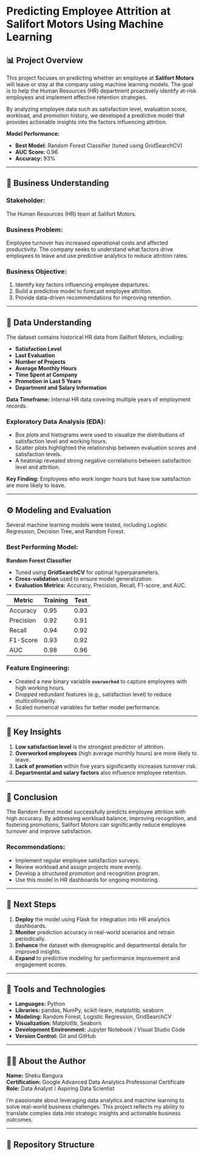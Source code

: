 # Predicting Employee Attrition at Salifort Motors Using Machine Learning

## 📊 Project Overview
This project focuses on predicting whether an employee at **Salifort Motors** will leave or stay at the company using machine learning models. The goal is to help the Human Resources (HR) department proactively identify at-risk employees and implement effective retention strategies.  

By analyzing employee data such as satisfaction level, evaluation score, workload, and promotion history, we developed a predictive model that provides actionable insights into the factors influencing attrition.  

**Model Performance:**  
- **Best Model:** Random Forest Classifier (tuned using GridSearchCV)  
- **AUC Score:** 0.96  
- **Accuracy:** 93%  

---

## 💼 Business Understanding
### **Stakeholder:**  
The Human Resources (HR) team at Salifort Motors.

### **Business Problem:**  
Employee turnover has increased operational costs and affected productivity. The company seeks to understand what factors drive employees to leave and use predictive analytics to reduce attrition rates.

### **Business Objective:**  
1. Identify key factors influencing employee departures.  
2. Build a predictive model to forecast employee attrition.  
3. Provide data-driven recommendations for improving retention.

---

## 🧠 Data Understanding
The dataset contains historical HR data from Salifort Motors, including:  
- **Satisfaction Level**  
- **Last Evaluation**  
- **Number of Projects**  
- **Average Monthly Hours**  
- **Time Spent at Company**  
- **Promotion in Last 5 Years**  
- **Department and Salary Information**  

**Data Timeframe:** Internal HR data covering multiple years of employment records.  

### **Exploratory Data Analysis (EDA):**
- Box plots and histograms were used to visualize the distributions of satisfaction level and working hours.  
- Scatter plots highlighted the relationship between evaluation scores and satisfaction levels.  
- A heatmap revealed strong negative correlations between satisfaction level and attrition.

**Key Finding:** Employees who work longer hours but have low satisfaction are more likely to leave.

---

## ⚙️ Modeling and Evaluation
Several machine learning models were tested, including Logistic Regression, Decision Tree, and Random Forest.  

### **Best Performing Model:**  
**Random Forest Classifier**  
- Tuned using **GridSearchCV** for optimal hyperparameters.  
- **Cross-validation** used to ensure model generalization.  
- **Evaluation Metrics:** Accuracy, Precision, Recall, F1-score, and AUC.

| Metric      | Training | Test |
|--------------|-----------|------|
| Accuracy     | 0.95      | 0.93 |
| Precision    | 0.92      | 0.91 |
| Recall       | 0.94      | 0.92 |
| F1-Score     | 0.93      | 0.92 |
| AUC          | 0.98      | 0.96 |

### **Feature Engineering:**
- Created a new binary variable **`overworked`** to capture employees with high working hours.  
- Dropped redundant features (e.g., satisfaction level) to reduce multicollinearity.  
- Scaled numerical variables for better model performance.

---

## 🧩 Key Insights
1. **Low satisfaction level** is the strongest predictor of attrition.  
2. **Overworked employees** (high average monthly hours) are more likely to leave.  
3. **Lack of promotion** within five years significantly increases turnover risk.  
4. **Departmental and salary factors** also influence employee retention.  

---

## 🏁 Conclusion
The Random Forest model successfully predicts employee attrition with high accuracy. By addressing workload balance, improving recognition, and fostering promotions, Salifort Motors can significantly reduce employee turnover and improve satisfaction.

### **Recommendations:**
- Implement regular employee satisfaction surveys.  
- Review workload and assign projects more evenly.  
- Develop a structured promotion and recognition program.  
- Use this model in HR dashboards for ongoing monitoring.

---

## 🔮 Next Steps
1. **Deploy** the model using Flask for integration into HR analytics dashboards.  
2. **Monitor** prediction accuracy in real-world scenarios and retrain periodically.  
3. **Enhance** the dataset with demographic and departmental details for improved insights.  
4. **Expand** to predictive modeling for performance improvement and engagement scores.

---

## 🧰 Tools and Technologies
- **Languages:** Python  
- **Libraries:** pandas, NumPy, scikit-learn, matplotlib, seaborn  
- **Modeling:** Random Forest, Logistic Regression, GridSearchCV  
- **Visualization:** Matplotlib, Seaborn  
- **Development Environment:** Jupyter Notebook / Visual Studio Code  
- **Version Control:** Git and GitHub  

---

## 🧑‍💼 About the Author
**Name:** Sheku Bangura  
**Certification:** Google Advanced Data Analytics Professional Certificate  
**Role:** Data Analyst / Aspiring Data Scientist  

I’m passionate about leveraging data analytics and machine learning to solve real-world business challenges. This project reflects my ability to translate complex data into strategic insights and actionable business outcomes.

---

## 📂 Repository Structure
